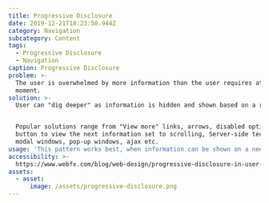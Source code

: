 ```yaml
---
title: Progressive Disclosure
date: 2019-12-21T18:23:58.944Z
category: Navigation
subcategory: Content
tags:
  - Progressive Disclosure
  - Navigation
caption: Progressive Disclosure
problem: >-
  The user is overwhelmed by more information than the user requires at that
  moment.
solution: >-
  User can "dig deeper" as information is hidden and shown based on a rule set.


  Popular solutions range from "View more" links, arrows, disabled options, or a
  button to view the next information set to scrolling, Server-side techniques,
  modal windows, pop-up windows, ajax etc.
usage: 'This pattern works best, when information can be shown on a need basis.'
accessibility: >-
  https://www.webfx.com/blog/web-design/progressive-disclosure-in-user-interfaces/
assets:
  - asset:
      image: /assets/progressive-disclosure.png
---
```


